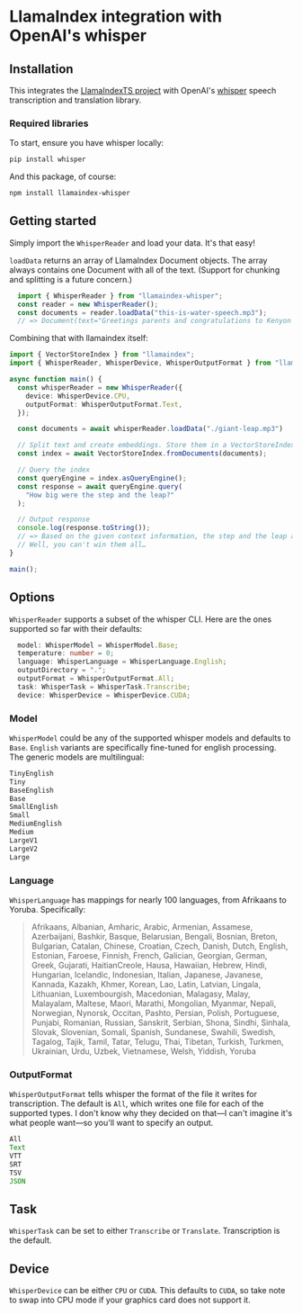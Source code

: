 # LlamaIndex integration with OpenAI's whisper

## Installation

This integrates the [LlamaIndexTS project](https://github.com/run-llama/LlamaIndexTS/) with OpenAI's [whisper](https://github.com/openai/whisper) speech transcription and translation library.

### Required libraries

To start, ensure you have whisper locally:
```bash
pip install whisper
```

And this package, of course:

```bash
npm install llamaindex-whisper
```

## Getting started

Simply import the `WhisperReader` and load your data. It's that easy!

`loadData` returns an array of LlamaIndex Document objects. The array always contains one Document with all of the text. (Support for chunking and splitting is a future concern.)

```typescript
  import { WhisperReader } from "llamaindex-whisper";
  const reader = new WhisperReader();
  const documents = reader.loadData("this-is-water-speech.mp3");
  // => Document(text="Greetings parents and congratulations to Kenyon’s graduating class of 2005…")
```

Combining that with llamaindex itself:

```typescript
import { VectorStoreIndex } from "llamaindex";
import { WhisperReader, WhisperDevice, WhisperOutputFormat } from "llamaindex-whisper";

async function main() {
  const whisperReader = new WhisperReader({
    device: WhisperDevice.CPU,
    outputFormat: WhisperOutputFormat.Text,
  });

  const documents = await whisperReader.loadData("./giant-leap.mp3")

  // Split text and create embeddings. Store them in a VectorStoreIndex
  const index = await VectorStoreIndex.fromDocuments(documents);

  // Query the index
  const queryEngine = index.asQueryEngine();
  const response = await queryEngine.query(
    "How big were the step and the leap?"
  );

  // Output response
  console.log(response.toString());
  // => Based on the given context information, the step and the leap are not described in terms of their size or magnitude.
  // Well, you can't win them all…
}

main();
```

## Options

`WhisperReader` supports a subset of the whisper CLI. Here are the ones supported so far with their defaults:

```typescript
  model: WhisperModel = WhisperModel.Base;
  temperature: number = 0;
  language: WhisperLanguage = WhisperLanguage.English;
  outputDirectory = ".";
  outputFormat = WhisperOutputFormat.All;
  task: WhisperTask = WhisperTask.Transcribe;
  device: WhisperDevice = WhisperDevice.CUDA;
```

### Model

`WhisperModel` could be any of the supported whisper models and defaults to `Base`. `English` variants are specifically fine-tuned for english processing. The generic models are multilingual:

```typescript
TinyEnglish
Tiny
BaseEnglish
Base
SmallEnglish
Small
MediumEnglish
Medium
LargeV1
LargeV2
Large
```

### Language

`WhisperLanguage` has mappings for nearly 100 languages, from Afrikaans to Yoruba. Specifically:

> Afrikaans, Albanian, Amharic, Arabic, Armenian, Assamese, Azerbaijani, Bashkir, Basque, Belarusian, Bengali, Bosnian, Breton, Bulgarian, Catalan, Chinese, Croatian, Czech, Danish, Dutch, English, Estonian, Faroese, Finnish, French, Galician, Georgian, German, Greek, Gujarati, HaitianCreole, Hausa, Hawaiian, Hebrew, Hindi, Hungarian, Icelandic, Indonesian, Italian, Japanese, Javanese, Kannada, Kazakh, Khmer, Korean, Lao, Latin, Latvian, Lingala, Lithuanian, Luxembourgish, Macedonian, Malagasy, Malay, Malayalam, Maltese, Maori, Marathi, Mongolian, Myanmar, Nepali, Norwegian, Nynorsk, Occitan, Pashto, Persian, Polish, Portuguese, Punjabi, Romanian, Russian, Sanskrit, Serbian, Shona, Sindhi, Sinhala, Slovak, Slovenian, Somali, Spanish, Sundanese, Swahili, Swedish, Tagalog, Tajik, Tamil, Tatar, Telugu, Thai, Tibetan, Turkish, Turkmen, Ukrainian, Urdu, Uzbek, Vietnamese, Welsh, Yiddish, Yoruba


### OutputFormat

`WhisperOutputFormat` tells whisper the format of the file it writes for transcription. The default is `All`, which writes one file for each of the supported types. I don't know why they decided on that—I can't imagine it's what people want—so you'll want to specify an output.

```typescript
All
Text
VTT
SRT
TSV
JSON
```

## Task

`WhisperTask` can be set to either `Transcribe` or `Translate`. Transcription is the default.

## Device

`WhisperDevice` can be either `CPU` or `CUDA`. This defaults to `CUDA`, so take note to swap into CPU mode if your graphics card does not support it.